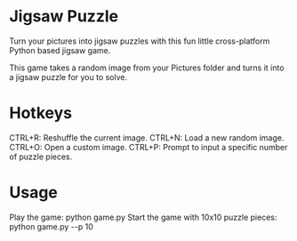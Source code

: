 # Jigsaw Puzzle
Turn your pictures into jigsaw puzzles with this fun little cross-platform Python based jigsaw game.

This game takes a random image from your Pictures folder and turns it into a jigsaw puzzle for you to solve. 

# Hotkeys
CTRL+R: Reshuffle the current image.
CTRL+N: Load a new random image.
CTRL+O: Open a custom image.
CTRL+P: Prompt to input a specific number of puzzle pieces.

# Usage
Play the game:
python game.py
Start the game with 10x10 puzzle pieces:
python game.py --p 10
